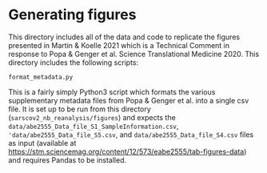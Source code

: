 # Generating figures
This directory includes all of the data and code to replicate the figures presented in Martin & Koelle 2021 which is a Technical Comment in response to Popa & Genger et al. Science Translational Medicine 2020. This directory includes the following scripts:

```
format_metadata.py
```
This is a fairly simply Python3 script which formats the various supplementary metadata files from Popa & Genger et al. into a single csv file. It is set up to be run from this directory (`sarscov2_nb_reanalysis/figures`) and expects the `data/abe2555_Data_file_S1_SampleInformation.csv`, `'data/abe2555_Data_file_S5.csv`, and `data/abe2555_Data_file_S4.csv` files as input (available at https://stm.sciencemag.org/content/12/573/eabe2555/tab-figures-data) and requires Pandas to be installed. 